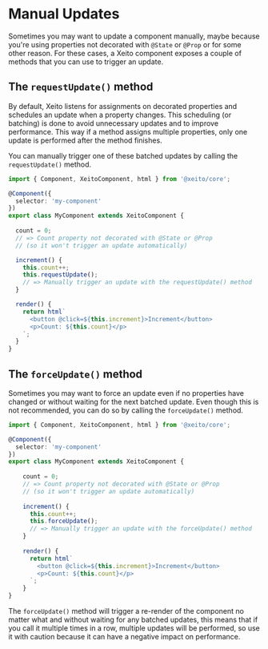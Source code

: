 # Manual Updates

Sometimes you may want to update a component manually, maybe because you're using properties not decorated with `@State` or `@Prop` or for some other reason.
For these cases, a Xeito component exposes a couple of methods that you can use to trigger an update.

## The `requestUpdate()` method

By default, Xeito listens for assignments on decorated properties and schedules an update when a property changes.
This scheduling (or batching) is done to avoid unnecessary updates and to improve performance.
This way if a method assigns multiple properties, only one update is performed after the method finishes.

You can manually trigger one of these batched updates by calling the `requestUpdate()` method.

```typescript
import { Component, XeitoComponent, html } from '@xeito/core';

@Component({
  selector: 'my-component'
})
export class MyComponent extends XeitoComponent {
  
  count = 0; 
  // => Count property not decorated with @State or @Prop 
  // (so it won't trigger an update automatically)

  increment() {
    this.count++;
    this.requestUpdate();
    // => Manually trigger an update with the requestUpdate() method
  }

  render() {
    return html`
      <button @click=${this.increment}>Increment</button>
      <p>Count: ${this.count}</p>
    `;
  }
}
```

## The `forceUpdate()` method

Sometimes you may want to force an update even if no properties have changed or without waiting for the next batched update.
Even though this is not recommended, you can do so by calling the `forceUpdate()` method.

```typescript
import { Component, XeitoComponent, html } from '@xeito/core';

@Component({
  selector: 'my-component'
})
export class MyComponent extends XeitoComponent {
    
    count = 0; 
    // => Count property not decorated with @State or @Prop 
    // (so it won't trigger an update automatically)
  
    increment() {
      this.count++;
      this.forceUpdate();
      // => Manually trigger an update with the forceUpdate() method
    }
  
    render() {
      return html`
        <button @click=${this.increment}>Increment</button>
        <p>Count: ${this.count}</p>
      `;
    }
}
```
The `forceUpdate()` method will trigger a re-render of the component no matter what and without waiting for any batched updates, 
this means that if you call it multiple times in a row, multiple updates will be performed, so use it with caution 
because it can have a negative impact on performance.